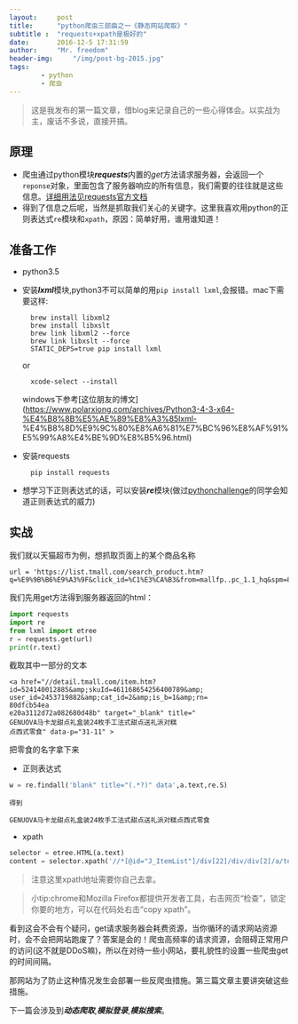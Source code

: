 ```yaml
---
layout:		post
title: 		"python爬虫三部曲之一《静态网站爬取》"
subtitle :	"requests+xpath是极好的"
date: 		2016-12-5 17:31:59
author: 	"Mr. freedom"
header-img: 	"/img/post-bg-2015.jpg"
tags:
        - python
        - 爬虫 
---
```


>这是我发布的第一篇文章，借blog来记录自己的一些心得体会。以实战为主，废话不多说，直接开搞。

## 原理
* 爬虫通过python模块***requests***内置的*get*方法请求服务器，会返回一个`reponse`对象，里面包含了服务器响应的所有信息，我们需要的往往就是这些信息。[详细用法见requests官方文档](http://docs.python-requests.org/en/master/)
* 得到了信息之后呢，当然是抓取我们关心的关键字。这里我喜欢用python的正则表达式`re`模块和`xpath`，原因：简单好用，谁用谁知道！

## 准备工作
* python3.5
* 安装***lxml***模块,python3不可以简单的用```pip install lxml```,会报错。mac下需要这样:

		brew install libxml2     
		brew install libxslt     
		brew link libxml2 --force
		brew link libxslt --force
		STATIC_DEPS=true pip install lxml
	
	or
		
		xcode-select --install
		
	windows下参考[这位朋友的博文](https://www.polarxiong.com/archives/Python3-4-3-x64-%E4%B8%8B%E5%AE%89%E8%A3%85lxml-   %E4%B8%8D%E9%9C%80%E8%A6%81%E7%BC%96%E8%AF%91%E5%99%A8%E4%BE%9D%E8%B5%96.html)

* 安装requests

		pip install requests
* 想学习下正则表达式的话，可以安装***re***模块(做过[pythonchallenge](http://www.pythonchallenge.com/)的同学会知道正则表达式的威力)

## 实战
  我们就以天猫超市为例，想抓取页面上的某个商品名称
```
url = 'https://list.tmall.com/search_product.htm?q=%E9%9B%B6%E9%A3%9F&click_id=%C1%E3%CA%B3&from=mallfp..pc_1.1_hq&spm=875.7931836%2FB.a1z5h.2.8ZPlJT'
```
  			
  我们先用get方法得到服务器返回的html：
  
```python
import requests
import re
from lxml import etree
r = requests.get(url)
print(r.text)	
```

  截取其中一部分的文本
  
```
<a href="//detail.tmall.com/item.htm?
id=524140012885&amp;skuId=461168654256400789&amp;
user_id=2453719882&amp;cat_id=2&amp;is_b=1&amp;rn=
80dfcb54ea
e20a3112d72a082680d48b" target="_blank" title="
GENUOVA马卡龙甜点礼盒装24枚手工法式甜点送礼派对糕
点西式零食" data-p="31-11" >
```
  
  把零食的名字拿下来
  
  * 正则表达式

```python
w = re.findall('blank" title="(.*?)" data',a.text,re.S)
```
 
  	得到
  	
`GENUOVA马卡龙甜点礼盒装24枚手工法式甜点送礼派对糕点西式零食`
  	
  * xpath

```python
selector = etree.HTML(a.text)
content = selector.xpath('//*[@id="J_ItemList"]/div[22]/div/div[2]/a/text()')
```
 
>注意这里xpath地址需要你自己去拿。

>小tip:chrome和Mozilla Firefox都提供开发者工具，右击网页“检查”，锁定你要的地方，可以在代码处右击“copy xpath”。

看到这会不会有个疑问，get请求服务器会耗费资源，当你循环的请求网站资源时，会不会把网站跑废了？答案是会的！爬虫高频率的请求资源，会阻碍正常用户的访问(这不就是DDoS嘛)，所以在对待一些小网站，要礼貌性的设置一些爬虫get的时间间隔。

那网站为了防止这种情况发生会部署一些反爬虫措施。第三篇文章主要讲突破这些措施。

下一篇会涉及到***动态爬取***,***模拟登录***,***模拟搜索***。

  
  

  
  
  
  






